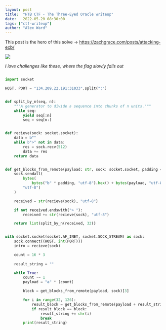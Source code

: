 ```yaml
---
layout: post
title:  "HTB CTF - The Three-Eyed Oracle writeup"
date:   2022-05-20 08:30:00
tags: ["ctf-writeup"]
author: "Alex Ward"
---
```


This post is the hero of this solve -> https://zachgrace.com/posts/attacking-ecb/

![](https://i.postimg.cc/8PJzk5Y9/the-three-eyed-oracle.gif)

_I love challenges like these, where the flag slowly falls out_

<!--more-->

```python

import socket

HOST, PORT = "134.209.22.191:31033".split(":")


def split_by_n(seq, n):
    """A generator to divide a sequence into chunks of n units."""
    while seq:
        yield seq[:n]
        seq = seq[n:]


def recieve(sock: socket.socket):
    data = b""
    while b">" not in data:
        res = sock.recv(512)
        data += res
    return data


def get_blocks_from_remote(payload: str, sock: socket.socket, padding = 4):
    sock.sendall(
        bytes(
            bytes("b" * padding, "utf-8").hex() + bytes(payload, "utf-8").hex(),
        "utf-8")
    )

    received = str(recieve(sock), "utf-8")

    if not received.endswith("> "):
        received += str(recieve(sock), "utf-8")

    return list(split_by_n(received, 32))


with socket.socket(socket.AF_INET, socket.SOCK_STREAM) as sock:
    sock.connect((HOST, int(PORT)))
    intro = recieve(sock)

    count = 16 * 3
    
    result_string = ""

    while True:
        count -= 1
        payload = "a" * (count)

        block = get_blocks_from_remote(payload, sock)[3]

        for i in range(32, 126):
            result_block = get_blocks_from_remote(payload + result_string + chr(i), sock)[3]
            if result_block == block:
                result_string += chr(i)
                break
        print(result_string)

```